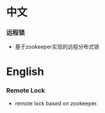 中文
====
### 远程锁

- 基于zookeeper实现的远程分布式锁


English
=======

### Remote Lock

- remote lock based on zookeeper.

